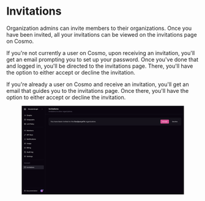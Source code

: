 # Invitations

Organization admins can invite members to their organizations. Once you have been invited, all your invitations can be viewed on the invitations page on Cosmo.

If you're not currently a user on Cosmo, upon receiving an invitation, you'll get an email prompting you to set up your password. Once you've done that and logged in, you'll be directed to the invitations page. There, you'll have the option to either accept or decline the invitation.

If you're already a user on Cosmo and receive an invitation, you'll get an email that guides you to the invitations page. Once there, you'll have the option to either accept or decline the invitation.

<figure><img src="../.gitbook/assets/image (123).png" alt=""><figcaption></figcaption></figure>
